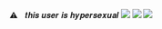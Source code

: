 
⚠︎ㅤ𝒕𝒉𝒊𝒔 𝒖𝒔𝒆𝒓 𝒊𝒔 𝒉𝒚𝒑𝒆𝒓𝒔𝒆𝒙𝒖𝒂𝒍
<img src="https://www.freeiconspng.com/uploads/lace-border-png-8.png"/></div>
<img src="https://i.pinimg.com/736x/25/f6/a2/25f6a2f5f5ae407e17ba421da48dd2c5.jpg"/></div>
<img src="https://www.freeiconspng.com/uploads/lace-border-png-8.png"/></div>

